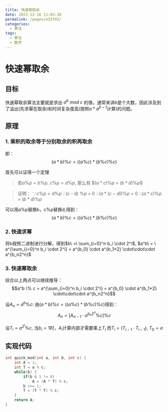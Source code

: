 ```yaml
---
title: 快速幂取余
date: 2021-12-16 11:03:38
permalink: /pages/e35f05/
categories:
  - 算法
tags:
  - 算法
  - 数学
---
```


# 快速幂取余

## 目标

快速幂取余算法主要就是求出 $a^b\ mod\ c$ 的值，通常来讲$b$是个大数，因此涉及到了溢出(先求幂在取余)和时间复杂度高(按照$a*a^{b-1}$计算)的问题。

## 原理

### 1. 乘积的取余等于分别取余的积再取余

即：
$$(a * b) \% c = ((a \% c) * (b \% c) \% c)$$

首先可以证得一个定理

> 若$a \% p = b \% p$, $c \% p = d \% p$, 那么有
> $$(a * c) \% p$ = $(b * d) \% p$$

> 证明：
> ∵$c \% p = d \% p$
> ∴(c - d) \%p = 0
> ∴$(a * (c - d)) \% p$ = 0
> ∴$(a * c) \% p$ = $(b * d) \% p$

可以用a%p替换b，c%p替换d,得到：
$$(a * b) \% c = ((a \% c) * (b \% c) \% c)$$

### 2. 快速求幂

将b按照二进制进行分解，得到$b\ =\ \sum_{i=0}^n b_i \cdot 2^i$,
$a^b\ = \ a^{\sum_{i=0}^n b_i \cdot 2^i} = a^{b_0} \cdot a^{b_1*2} \cdot\cdot\cdot a^{b_n2^n}$

### 3. 快速幂取余

综合以上两点可以继续推导：
$$a^b \% c = a^{\sum_{i=0}^n b_i \cdot 2^i} = a^{b_0} \cdot a^{b_1*2} \cdot\cdot\cdot a^{b_n2^n}$$

设$A_n = a^b \% c$:
由$(a * b) \% c = ((a \% c) * (b \% c) \% c)$得到：
$$A_n = [A_{n-1} \cdot a^{b_n2^n} \% c] \% c$$

设$T_i = a^{2^i} \% c$, 当$b_i = 1$时，$A_i$计算内部才需要乘上$T_i$
而$T_i = (T_{i-1} \cdot T_{i-1}) % c [i > 0]$, $T_0 = a % c$

## 实现代码

``` cpp
int quick_mod(int a, int b, int c) {
    int A = 1;
    int T = a % c;
    while(b) {
        if(b & 1 != 0)
            A = (A * T) % c;
        b >>= 1;
        T = (T * T) % c;
    }
    return A;
}
```



